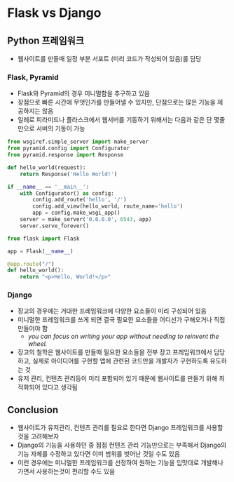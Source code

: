 # Flask vs Django

## Python 프레임워크

- 웹사이트를 만들때 일정 부분 서포트 (미리 코드가 작성되어 있음)를 담당

### Flask, Pyramid

- Flask와 Pyramid의 경우 미니멀함을 추구하고 있음
- 장점으로 빠른 시간에 무엇인가를 만들어낼 수 있지만, 단점으로는 많은 기능을 제공하지는 않음
- 일례로 피라미드나 플라스크에서 웹서버를 기동하기 위해서는 다음과 같은 단 몇줄만으로 서버의 기동이 가능

```python
from wsgiref.simple_server import make_server
from pyramid.config import Configurator
from pyramid.response import Response

def hello_world(request):
    return Response('Hello World!')

if __name__ == '__main__':
    with Configurator() as config:
        config.add_route('hello', '/')
        config.add_view(hello_world, route_name='hello')
        app = config.make_wsgi_app()
    server = make_server('0.0.0.0', 6543, app)
    server.serve_forever()
```

```python
from flask import Flask

app = Flask(__name__)

@app.route("/")
def hello_world():
    return "<p>Hello, World!</p>"
```

### Django

- 장고의 경우에는 거대한 프레임워크에 다양한 요소들이 미리 구성되어 있음
- 미니멀한 프레임워크를 쓰게 되면 결국 필요한 요소들을 어디선가 구해오거나 직접 만들어야 함
  - _you can focus on writing your app without needing to reinvent the wheel._
- 장고의 철학은 웹사이트를 만들때 필요한 요소들을 전부 장고 프레임워크에서 담당하고, 실제로 아이디어를 구현할 앱에 관련된 코드만을 개발자가 구현하도록 유도하는 것
- 유저 관리, 컨텐츠 관리등이 미리 포함되어 있기 때문에 웹사이트를 만들기 위해 최적화되어 있다고 생각됨

## Conclusion

- 웹사이트가 유저관리, 컨텐츠 관리를 필요로 한다면 Django 프레임워크를 사용할것을 고려해보자
- Django의 기능을 사용하던 중 점점 컨텐츠 관리 기능만으로는 부족해서 Django의 기능 자체를 수정하고 있다면 이미 범위를 벗어난 것일 수도 있음
- 이런 경우에는 미니멀한 프레임워크를 선정하여 원하는 기능을 입맛대로 개발해나가면서 사용하는것이 편리할 수도 있음
